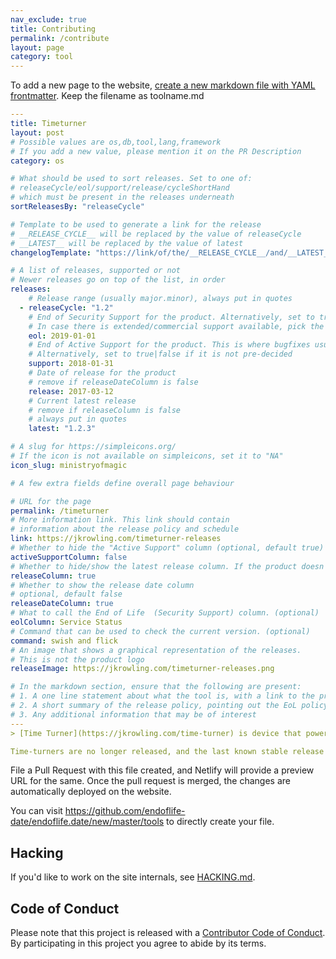 ```yaml
---
nav_exclude: true
title: Contributing
permalink: /contribute
layout: page
category: tool
---
```


To add a new page to the website, [create a new markdown file with YAML frontmatter](https://github.com/endoflife-date/endoflife.date/new/master/tools). Keep the filename as toolname.md

```yaml
---
title: Timeturner
layout: post
# Possible values are os,db,tool,lang,framework
# If you add a new value, please mention it on the PR Description
category: os

# What should be used to sort releases. Set to one of:
# releaseCycle/eol/support/release/cycleShortHand
# which must be present in the releases underneath
sortReleasesBy: "releaseCycle"

# Template to be used to generate a link for the release
# __RELEASE_CYCLE__ will be replaced by the value of releaseCycle
# __LATEST__ will be replaced by the value of latest
changelogTemplate: "https://link/of/the/__RELEASE_CYCLE__/and/__LATEST__/version"

# A list of releases, supported or not
# Newer releases go on top of the list, in order
releases:
    # Release range (usually major.minor), always put in quotes
  - releaseCycle: "1.2"
    # End of Security Support for the product. Alternatively, set to true|false if EOL is not pre-decided
    # In case there is extended/commercial support available, pick the date most
    eol: 2019-01-01
    # End of Active Support for the product. This is where bugfixes usually stop coming in. (remove if activeSupportColumn=false)
    # Alternatively, set to true|false if it is not pre-decided
    support: 2018-01-31
    # Date of release for the product
    # remove if releaseDateColumn is false
    release: 2017-03-12
    # Current latest release
    # remove if releaseColumn is false
    # always put in quotes
    latest: "1.2.3"

# A slug for https://simpleicons.org/
# If the icon is not available on simpleicons, set it to "NA"
icon_slug: ministryofmagic

# A few extra fields define overall page behaviour

# URL for the page
permalink: /timeturner
# More information link. This link should contain
# information about the release policy and schedule
link: https://jkrowling.com/timeturner-releases
# Whether to hide the "Active Support" column (optional, default true)
activeSupportColumn: false
# Whether to hide/show the latest release column. If the product doesn't have patch releases, set this to false. (optional, default true)
releaseColumn: true
# Whether to show the release date column
# optional, default false
releaseDateColumn: true
# What to call the End of Life  (Security Support) column. (optional)
eolColumn: Service Status
# Command that can be used to check the current version. (optional)
command: swish and flick
# An image that shows a graphical representation of the releases.
# This is not the product logo
releaseImage: https://jkrowling.com/timeturner-releases.png

# In the markdown section, ensure that the following are present:
# 1. A one line statement about what the tool is, with a link to the primary website (in a quote)
# 2. A short summary of the release policy, pointing out the EoL policy as well, if available.
# 3. Any additional information that may be of interest
---
> [Time Turner](https://jkrowling.com/time-turner) is device that powers short-term time travel.

Time-turners are no longer released, and the last known stable release was in HP.5 release.
```

File a Pull Request with this file created, and Netlify will provide a preview URL for the same. Once the pull request is merged, the changes are automatically deployed on the website.

You can visit <https://github.com/endoflife-date/endoflife.date/new/master/tools> to directly create your file.

## Hacking

If you'd like to work on the site internals, see [HACKING.md](https://github.com/endoflife-date/endoflife.date/blob/master/HACKING.md).

## Code of Conduct

Please note that this project is released with a [Contributor Code of Conduct](CODE-OF-CONDUCT.md). By participating in this project you agree to abide by its terms.
